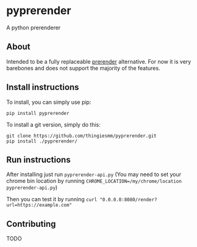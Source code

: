 # pyprerender
A python prerenderer

## About

Intended to be a fully replaceable [prerender](https://github.com/prerender/prerender) alternative. For now it is very barebones and does not support the majority of the features.

## Install instructions

To install, you can simply use pip:

`pip install pyprerender`

To install a git version, simply do this:

    git clone https://github.com/thingiesmm/pyprerender.git
    pip install ./pyprerender/


## Run instructions

After installing just run `pyprerender-api.py` (You may need to set your chrome bin location by running `CHROME_LOCATION=/my/chrome/location pyprerender-api.py`)

Then you can test it by running `curl "0.0.0.0:8080/render?url=https://example.com"`


## Contributing

TODO
